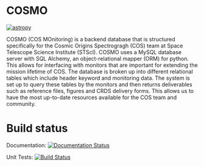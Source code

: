 # COSMO

[![astropy](http://img.shields.io/badge/powered%20by-AstroPy-orange.svg?style=flat)](http://www.astropy.org/)

COSMO (COS MOnitoring) is a backend database that is structured specifically for the Cosmic Origins Spectrogragh (COS) team at Space Telescope Science Institute (STScI). COSMO uses a MySQL database server with SQL Alchemy, an object-relational mapper (ORM) for python. This allows for interfacing with monitors that are important for extending the mission lifetime of COS. The database is broken up into different relational tables which include header keyword and monitoring data. The system is set up to query these tables by the monitors and then returns deliverables such as reference files, figures and CRDS delivery forms. This allows us to have the most up-to-date resources available for the COS team and community.


# Build status
Documentation: [![Documentation Status](https://readthedocs.org/projects/cosmo/badge/?version=latest)](http://cosmo.readthedocs.io/en/latest/?badge=latest)

Unit Tests: [![Build Status](https://travis-ci.org/justincely/cos_monitoring.svg?branch=master)](https://travis-ci.org/justincely/cos_monitoring)
